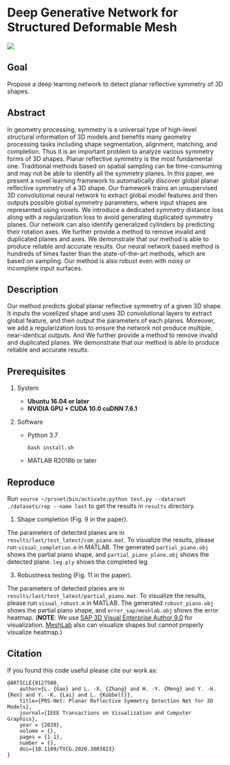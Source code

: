 # Deep Generative Network for Structured Deformable Mesh

![](./teaser.jpg)

## Goal

Propose a deep learning network to detect planar reflective symmetry of 3D shapes.

## Abstract

In geometry processing, symmetry is a universal type of high-level structural information of 3D models and benefits many geometry processing tasks including shape segmentation, alignment, matching, and completion. Thus it is an important problem to analyze various symmetry forms of 3D shapes. Planar reflective symmetry is the most fundamental one. Traditional methods based on spatial sampling can be time-consuming and may not be able to identify all the symmetry planes. In this paper, we present a novel learning framework to automatically discover global planar reflective symmetry of a 3D shape. Our framework trains an unsupervised 3D convolutional neural network to extract global model features and then outputs possible global symmetry parameters, where input shapes are represented using voxels. We introduce a dedicated symmetry distance loss along with a regularization loss to avoid generating duplicated symmetry planes. Our network can also identify generalized cylinders by predicting their rotation axes. We further provide a method to remove invalid and duplicated planes and axes. We demonstrate that our method is able to produce reliable and accurate results. Our neural network based method is hundreds of times faster than the state-of-the-art methods, which are based on sampling. Our method is also robust even with noisy or incomplete input surfaces.

## Description

Our method predicts global planar reflective symmetry of a given 3D shape. It inputs the voxelized shape and uses 3D convolutional layers to extract global feature, and then output the parameters of each planes. Moreover, we add a regularization loss to ensure the network not produce multiple, near-identical outputs. And We further provide a method to remove invalid and duplicated planes. We demonstrate that our method is able to produce reliable and accurate results.

## Prerequisites

1. System

    - **Ubuntu 16.04 or later**
    - **NVIDIA GPU + CUDA 10.0 cuDNN 7.6.1**

2. Software

    - Python 3.7

        ```shell
        bash install.sh
        ```

    - MATLAB R2018b or later


## Reproduce

Run `source ~/prsnet/bin/activate;python test.py --dataroot ./datasets/rep --name last` to get the results in `results` directory.


1. Shape completion (Fig. 9 in the paper).

The parameters of detected planes are in `results/last/test_latest/com_piano.mat`. To visualize the results, please run `visual_completion.m` in MATLAB. The generated `partial_piano.obj` shows the partial piano shape, and `partial_piano_plane.obj` shows the detected plane. `leg.ply` shows the completed leg.

3. Robustness testing (Fig. 11 in the paper).

The parameters of detected planes are in  `results/last/test_latest/partial_piano.mat`. To visualize the results, please run `visual_robust.m` in MATLAB. The generated `robust_piano.obj` shows the partial piano shape, and `error_sap/meshlab.obj` shows the error heatmap. 
(**NOTE**: We use [SAP 3D Visual Enterprise Author 9.0](https://www.sap.com/hk/products/product-visualization.html) for visualization. [MeshLab](https://www.meshlab.net/) also can visualize shapes but cannot properly visualize heatmap.)


## Citation
If you found this code useful please cite our work as:

    @ARTICLE{9127500,
        author={L. {Gao} and L. -X. {Zhang} and H. -Y. {Meng} and Y. -H. {Ren} and Y. -K. {Lai} and L. {Kobbelt}},
        title={PRS-Net: Planar Reflective Symmetry Detection Net for 3D Models},
        journal={IEEE Transactions on Visualization and Computer Graphics},
        year = {2020},
        volume = {},
        pages = {1-1},
        number = {},
        doi={10.1109/TVCG.2020.3003823}
    }
